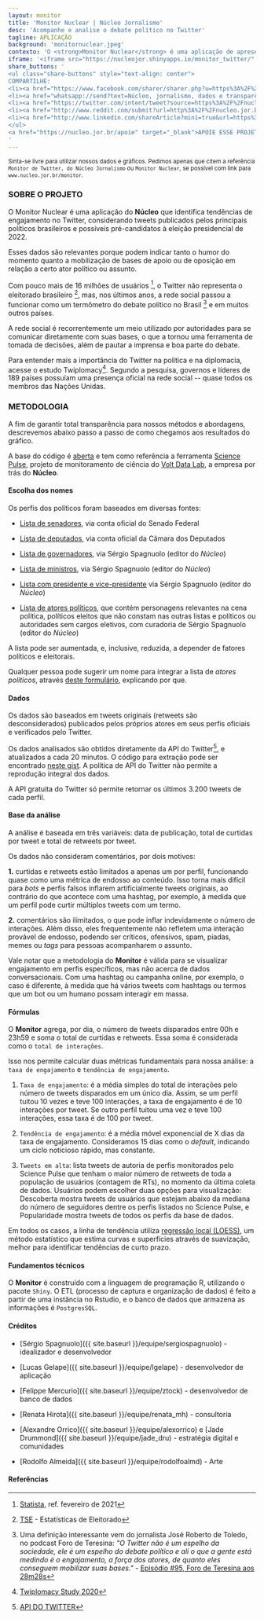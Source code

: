 ```yaml
---
layout: monitor
title: 'Monitor Nuclear | Núcleo Jornalismo'
desc: 'Acompanhe e analise o debate político no Twitter'
tagline: APLICAÇÃO
background: 'monitornuclear.jpeg'
contexto: 'O <strong>Monitor Nuclear</strong> é uma aplicação de apresenta tendências e análises sobre perfis dos políticos mais relevantes no Twitter.'
iframe: '<iframe src="https://nucleojor.shinyapps.io/monitor_twitter/" width="100%" onload="loadIframe()" frameborder="no" scrolling="auto"></iframe>'
share_buttons: '
<ul class="share-buttons" style="text-align: center">
COMPARTILHE:
<li><a href="https://www.facebook.com/sharer/sharer.php?u=https%3A%2F%2Fnucleo.jor.br%2Fmonitor&quote=Monitor%20Nuclear%2C%20compare%20tend%C3%AAncias%20de%20engajamento%20dos%20principais%20pol%C3%ADticos" title="Share on Facebook" target="_blank"><i class="fab fa-facebook-square fa-lg" aria-hidden="true"></i><span class="sr-only"></span></a></li>
<li><a href="whatsapp://send?text=Núcleo, jornalismo, dados e transparência - https://nucleo.jor.br/monitor" target="_blank" title="Compartilhar no Facebook"><i class="fab fa-whatsapp-square fa-lg" aria-hidden="true"></i><span class="sr-only"></span></a></li>
<li><a href="https://twitter.com/intent/tweet?source=https%3A%2F%2Fnucleo.jor.br%2Fmonitor&text=Monitor%20Nuclear%2C%20compare%20tend%C3%AAncias%20de%20engajamento%20dos%20principais%20pol%C3%ADticos:%20https%3A%2F%2Fnucleo.jor.br%2Fmonitor&via=nucleojor" target="_blank" title="Tweet"><i class="fab fa-twitter-square fa-lg" aria-hidden="true"></i><span class="sr-only">Tweet</span></a></li>
<li><a href="http://www.reddit.com/submit?url=http%3A%2F%2Fnucleo.jor.br%2Fmonitor&title=Monitor%20do%20N%C3%BAcleo%20Jornalismo" target="_blank" title="Submit to Reddit"><i class="fab fa-reddit-square fa-lg" aria-hidden="true"></i><span class="sr-only"></span></a></li>
<li><a href="http://www.linkedin.com/shareArticle?mini=true&url=https%3A%2F%2Fnucleo.jor.br%2Fmonitor&title=Monitor%20Nuclear%2C%20compare%20tend%C3%AAncias%20de%20engajamento%20dos%20principais%20pol%C3%ADticos&summary=&source=https%3A%2F%2Fnucleo.jor.br%2Fmonitor" target="_blank" title="Share on LinkedIn"><i class="fab fa-linkedin fa-lg" aria-hidden="true"></i><span class="sr-only"></span></a></li>
</ul>
<a href="https://nucleo.jor.br/apoie" target="_blank">APOIE ESSE PROJETO VIA PIX</a> <i class="fas fa-money-check-alt"></i>
'
---
```


<small>Sinta-se livre para utilizar nossos dados e gráficos. Pedimos apenas que citem a referência `Monitor de Twitter, do Núcleo Jornalismo` ou `Monitor Nuclear`, se possível com link para `www.nucleo.jor.br/monitor`.</small>

### SOBRE O PROJETO

O Monitor Nuclear é uma aplicação do **Núcleo** que identifica tendências de engajamento no Twitter, considerando tweets publicados pelos principais políticos brasileiros e possíveis pré-candidatos à eleição presidencial de 2022.

Esses dados são relevantes porque podem indicar tanto o humor do momento quanto a mobilização de bases de apoio ou de oposição em relação a certo ator político ou assunto.

Com pouco mais de 16 milhões de usuários [^1], o Twitter não representa o eleitorado brasileiro [^2], mas, nos últimos anos, a rede social passou a funcionar como um termômetro do debate político no Brasil [^3] e em muitos outros países.

A rede social é recorrentemente um meio utilizado por autoridades para se comunicar diretamente com suas bases, o que a tornou uma ferramenta de tomada de decisões, além de pautar a imprensa e boa parte do debate.

Para entender mais a importância do Twitter na política e na diplomacia, acesse o estudo Twiplomacy[^4]. Segundo a pesquisa, governos e líderes de 189 países possuíam uma presença oficial na rede social -- quase todos os membros das Nações Unidas.


### METODOLOGIA

A fim de garantir total transparência para nossos métodos e abordagens, descrevemos abaixo passo a passo de como chegamos aos resultados do gráfico.

A base do código é [aberta](https://github.com/voltdatalab/science-pulse-public) e tem como referência a ferramenta [Science Pulse](https://sciencepulse.org/), projeto de monitoramento de ciência do [Volt Data Lab](www.voltdata.info), a empresa por trás do **Núcleo**.

#### Escolha dos nomes

Os perfis dos políticos foram baseados em diversas fontes:

- [Lista de senadores](https://twitter.com/i/lists/1049263545530142720), via conta oficial do Senado Federal

- [Lista de deputados](https://twitter.com/i/lists/1126190774805258241), via conta oficial da Câmara dos Deputados

- [Lista de governadores](https://twitter.com/i/lists/1376874024949649411), via Sérgio Spagnuolo (editor do *Núcleo*)

- [Lista de ministros](https://twitter.com/i/lists/1376880814860931082), via Sérgio Spagnuolo (editor do *Núcleo*)

- [Lista com presidente e vice-presidente](https://twitter.com/i/lists/1376883897607335936) via Sérgio Spagnuolo (editor do *Núcleo*)

- [Lista de atores políticos](https://twitter.com/i/lists/1376884601122082821), que contém personagens relevantes na cena política, políticos eleitos que não constam nas outras listas e políticos ou autoridades sem cargos eletivos, com curadoria de Sérgio Spagnuolo (editor do *Núcleo*)

A lista pode ser aumentada, e, inclusive, reduzida, a depender de fatores políticos e eleitorais.

Qualquer pessoa pode sugerir um nome para integrar a lista de _atores políticos_, através [deste formulário](https://docs.google.com/forms/d/e/1FAIpQLSc_Spz0v-_kUqfm1GG_XSY4OCRxGw0IP233UeFdXaOgZK3hvg/viewform), explicando por que.

#### Dados

Os dados são baseados em tweets originais (retweets são desconsiderados) publicados pelos próprios atores em seus perfis oficiais e verificados pelo Twitter.

Os dados analisados são obtidos diretamente da API do Twitter[^5], e atualizados a cada 20 minutos. O código para extração pode ser encontrado [neste gist](https://gist.github.com/sergiospagnuolo/16f59265c79f26a95959cd3c9b279f99). A política de API do Twitter não permite a reprodução integral dos dados.

A API gratuita do Twitter só permite retornar os últimos 3.200 tweets de cada perfil.

#### Base da análise

A análise é baseada em três variáveis: data de publicação, total de curtidas por tweet e total de retweets por tweet.

Os dados não consideram comentários, por dois motivos:

**1.** curtidas e retweets estão limitados a apenas um por perfil, funcionando quase como uma métrica de endosso ao conteúdo. Isso torna mais difícil para _bots_ e perfis falsos inflarem artificialmente tweets originais, ao contrário do que acontece com uma hashtag, por exemplo, à medida que um perfil pode curtir múltiplos tweets com um termo.

**2.** comentários são ilimitados, o que pode inflar indevidamente o número de interações. Além disso, eles frequentemente não refletem uma interação provável de endosso, podendo ser críticos, ofensivos, spam, piadas, memes ou _tags_ para pessoas acompanharem o assunto.

Vale notar que a metodologia do **Monitor** é válida para se visualizar engajamento em perfis específicos, mas não acerca de dados conversacionais. Com uma hashtag ou campanha online, por exemplo, o caso é diferente, à medida que há vários tweets com hashtags ou termos que um bot ou um humano possam interagir em massa.

#### Fórmulas

O **Monitor** agrega, por dia, o número de tweets disparados entre 00h e 23h59 e soma o total de curtidas e retweets. Essa soma é considerada como o `total de interações`.  

Isso nos permite calcular duas métricas fundamentais para nossa análise: a `taxa de engajamento` e `tendência de engajamento`.  

1. `Taxa de engajamento`: é a média simples do total de interações pelo número de tweets disparados em um único dia. Assim, se um perfil tuitou 10 vezes e teve 100 interações, a taxa de engajamento é de 10 interações por tweet. Se outro perfil tuitou uma vez e teve 100 interações, essa taxa é de 100 por tweet.

2. `Tendência de engajamento`: é a média móvel exponencial de X dias da taxa de engajamento. Consideramos 15 dias como o _default_, indicando um ciclo noticioso rápido, mas constante.  

3. `Tweets em alta`: lista tweets de autoria de perfis monitorados pelo Science Pulse que tenham o maior número de retweets de toda a população de usuários (contagem de RTs), no momento da última coleta de dados. Usuários podem escolher duas opções para visualização: Descoberta mostra tweets de usuários que estejam abaixo da mediana do número de seguidores dentre os perfis listados no Science Pulse, e Popularidade mostra tweets de todos os perfis da base de dados.

Em todos os casos, a linha de tendência utiliza [regressão local (LOESS)](http://www.leg.ufpr.br/lib/exe/fetch.php/projetos:saudavel:loess.pdf), um método estatístico que estima curvas e superfícies através de suavização, melhor para identificar tendências de curto prazo.

#### Fundamentos técnicos

O **Monitor** é construído com a linguagem de programação R, utilizando o pacote `Shiny`. O ETL (processo de captura e organização de dados) é feito a partir de uma instância no Rstudio, e o banco de dados que armazena as informações é `PostgresSQL`.

#### Créditos

- [Sérgio Spagnuolo]({{ site.baseurl }}/equipe/sergiospagnuolo) - idealizador e desenvolvedor

- [Lucas Gelape]({{ site.baseurl }}/equipe/lgelape) - desenvolvedor de aplicação

- [Felippe Mercurio]({{ site.baseurl }}/equipe/ztock) - desenvolvedor de banco de dados

- [Renata Hirota]({{ site.baseurl }}/equipe/renata_mh) - consultoria

- [Alexandre Orrico]({{ site.baseurl }}/equipe/alexorrico) e [Jade Drummond]({{ site.baseurl }}/equipe/jade_dru) - estratégia digital e comunidades

- [Rodolfo Almeida]({{ site.baseurl }}/equipe/rodolfoalmd) - Arte

#### Referências

[^1]: [Statista](https://www.statista.com/statistics/242606/number-of-active-twitter-users-in-selected-countries/), ref. fevereiro de 2021

[^2]: [TSE](http://www.tse.jus.br/eleicoes/estatisticas/estatisticas-eleitorais) - Estatísticas de Eleitorado

[^3]: Uma definição interessante vem do jornalista José Roberto de Toledo, no podcast Foro de Teresina: _"O Twitter não é um espelho da sociedade, ele é um espelho do debate político e ali o que a gente está medindo é o engajamento, a força dos atores, de quanto eles conseguem mobilizar suas bases."_ - [Episódio #95, Foro de Teresina aos 28m28s](https://piaui.folha.uol.com.br/foro-de-teresina-95-os-mitos-da-pandemia-queda-de-braco-com-mandetta-e-o-bate-cabeca-na-economia/)

[^4]: [Twiplomacy Study 2020](https://twiplomacy.com/blog/twiplomacy-study-2020/)

[^5]: [API DO TWITTER](https://developer.twitter.com/en/docs)
